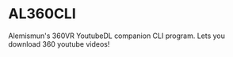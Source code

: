 # AL360CLI
Alemismun's 360VR YoutubeDL companion CLI program. Lets you download 360 youtube videos!
